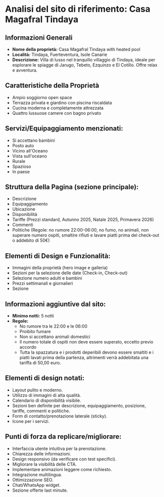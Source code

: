 # Analisi del sito di riferimento: Casa Magafral Tindaya

## Informazioni Generali
- **Nome della proprietà:** Casa Magafral Tindaya with heated pool
- **Località:** Tindaya, Fuerteventura, Isole Canarie
- **Descrizione:** Villa di lusso nel tranquillo villaggio di Tindaya, ideale per esplorare le spiagge di Jarugo, Tebeto, Ezquinzo e El Cotillo. Offre relax e avventura.

## Caratteristiche della Proprietà
- Ampio soggiorno open space
- Terrazza privata e giardino con piscina riscaldata
- Cucina moderna e completamente attrezzata
- Quattro lussuose camere con bagno privato

## Servizi/Equipaggiamento menzionati:
- Si accettano bambini
- Posto auto
- Vicino all'Oceano
- Vista sull'oceano
- Rurale
- Spazioso
- In paese

## Struttura della Pagina (sezione principale):
- Descrizione
- Equipaggiamento
- Ubicazione
- Disponibilità
- Tariffe (Prezzi standard, Autunno 2025, Natale 2025, Primavera 2026)
- Commenti
- Politiche (Regole: no rumore 22:00-06:00, no fumo, no animali, non superare numero ospiti, smaltire rifiuti e lavare piatti prima del check-out o addebito di 50€)

## Elementi di Design e Funzionalità:
- Immagini della proprietà (hero image e galleria)
- Sezioni per la selezione delle date (Check-in, Check-out)
- Selezione numero adulti e bambini
- Prezzi settimanali e giornalieri
- Sezione 



## Informazioni aggiuntive dal sito:
- **Minimo notti:** 5 notti
- **Regole:**
    - No rumore tra le 22:00 e le 06:00
    - Proibito fumare
    - Non si accettano animali domestici
    - Il numero totale di ospiti non deve essere superato, eccetto previo accordo
    - Tutta la spazzatura e i prodotti deperibili devono essere smaltiti e i piatti lavati prima della partenza, altrimenti verrà addebitata una tariffa di 50,00 euro.

## Elementi di design notati:
- Layout pulito e moderno.
- Utilizzo di immagini di alta qualità.
- Calendario di disponibilità visibile.
- Sezioni ben definite per descrizione, equipaggiamento, posizione, tariffe, commenti e politiche.
- Form di contatto/prenotazione laterale (sticky).
- Icone per i servizi.

## Punti di forza da replicare/migliorare:
- Interfaccia utente intuitiva per la prenotazione.
- Chiarezza delle informazioni.
- Design responsivo (da verificare con test specifici).
- Migliorare la visibilità delle CTA.
- Implementare animazioni leggere come richiesto.
- Integrazione multilingua.
- Ottimizzazione SEO.
- Chat/WhatsApp widget.
- Sezione offerte last minute.


